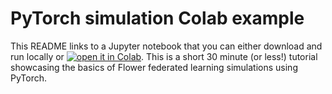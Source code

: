# PyTorch simulation Colab example

This README links to a Jupyter notebook that you can either download and run locally or [![open it in Colab](https://colab.research.google.com/assets/colab-badge.svg)](https://colab.research.google.com/github/adap/flower/blob/main/examples/simulation_pytorch_colab/tutorial.ipynb). This is a short 30 minute (or less!) tutorial showcasing the basics of Flower federated learning simulations using PyTorch.
